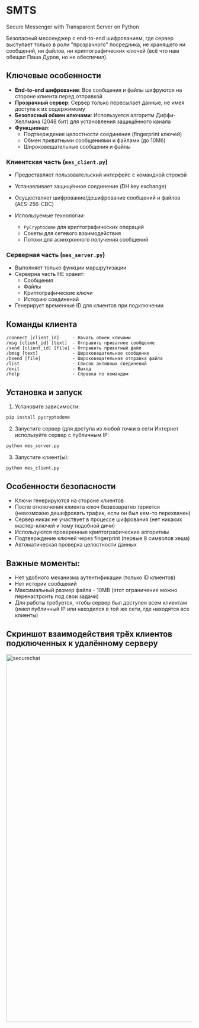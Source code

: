 # SMTS
Secure Messenger with Transparent Server on Python

Безопасный мессенджер с end-to-end шифрованием, где сервер выступает только в роли "прозрачного" посредника, не хранящего ни сообщений, ни файлов, ни криптографических ключей (всё что нам обещал Паша Дуров, но не обеспечил).

## Ключевые особенности

- **End-to-end шифрование**: Все сообщения и файлы шифруются на стороне клиента перед отправкой
- **Прозрачный сервер**: Сервер только пересылает данные, не имея доступа к их содержимому
- **Безопасный обмен ключами**: Используется алгоритм Диффи-Хеллмана (2048 бит) для установления защищённого канала
- **Функционал**:
  - Подтверждение целостности соединения (fingerprint ключей)
  - Обмен приватными сообщениями и файлами (до 10Мб)
  - Широковещательные сообщения и файлы
  
### Клиентская часть (`mes_client.py`)
  - Предоставляет пользовательский интерфейс с командной строкой
  - Устанавливает защищённое соединение (DH key exchange)
  - Осуществляет шифрование/дешифрование сообщений и файлов (AES-256-CBC)
  
- Используемые технологии:
  - `PyCryptodome` для криптографических операций
  - Сокеты для сетевого взаимодействия
  - Потоки для асинхронного получения сообщений

### Серверная часть (`mes_server.py`)

- Выполняет только функции маршрутизации
- Серверна часть НЕ хранит:
  - Сообщения
  - Файлы
  - Криптографические ключи
  - Историю соединений
- Генерирует временные ID для клиентов при подключении

## Команды клиента

```
/connect [client_id]     - Начать обмен ключами
/msg [client_id] [text]  - Отправить приватное сообщение
/send [client_id] [file] - Отправить приватный файл
/bmsg [text]             - Широковещательное сообщение
/bsend [file]            - Широковещательная отправка файла
/list                    - Список активных соединений
/exit                    - Выход
/help                    - Справка по командам
```

## Установка и запуск

1. Установите зависимости:
```bash
pip install pycryptodome
```

2. Запустите сервер (для доступа из любой точки в сети Интернет используйте сервер с публичным IP:
```bash
python mes_server.py
```

3. Запустите клиент(ы):
```bash
python mes_client.py
```

## Особенности безопасности

- Ключи генерируются на стороне клиентов
- После отключения клиента ключ безвозвратно теряется (невозможно дешифровать трафик, если он был кем-то перехвачен)
- Сервер никак не участвует в процессе шифрования (нет никаких мастер-ключей и тому подобной дичи)
- Используются проверенные криптографические алгоритмы
- Подтверждение ключей через fingerprint (первые 8 символов хеша)
- Автоматическая проверка целостности данных


## Важные моменты:

- Нет удобного механизма аутентификации (только ID клиентов)
- Нет истории сообщений
- Максимальный размер файла - 10MB (этот ограничение можно перенастроить под свои задачи)
- Для работы требуется, чтобы сервер был доступен всем клиентам (имел публичный IP или находился в той же сети, где находятся все клиенты)

## Скриншот взаимодействия трёх клиентов подключенных к удалённому серверу

<img width="2540" height="994" alt="securechat" src="https://github.com/user-attachments/assets/6f001268-7df7-417b-8d9b-4774d2ada872" />

